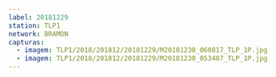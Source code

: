 ```yaml
---
label: 20181229
station: TLP1
network: BRAMON
capturas:
  - imagem: TLP1/2018/201812/20181229/M20181230_060817_TLP_1P.jpg
  - imagem: TLP1/2018/201812/20181229/M20181230_053407_TLP_1P.jpg
---
```

